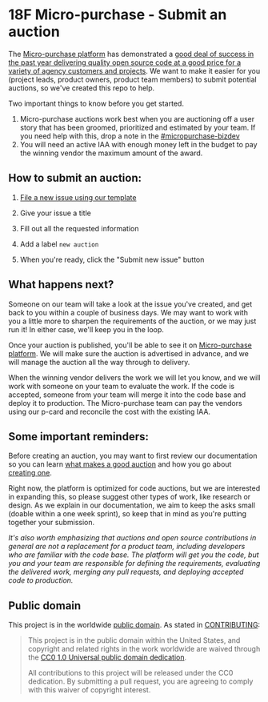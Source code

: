 # 18F Micro-purchase - Submit an auction
The [Micro-purchase platform](https://micropurchase.18f.gov) has demonstrated a [good deal of success in the past year delivering quality open source code at a good price for a variety of agency customers and projects](https://micropurchase.18f.gov/insights). We want to make it easier for you (project leads, product owners, product team members) to submit potential auctions, so we've created this repo to help.

Two important things to know before you get started. 

1. Micro-purchase auctions work best when you are auctioning off a user story that has been groomed, prioritized and estimated by your team. If you need help with this, drop a note in the [#micropurchase-bizdev](https://gsa-tts.slack.com/messages/micropurchase-bizdev/) 
2. You will need an active IAA with enough money left in the budget to pay the winning vendor the maximum amount of the award.


## How to submit an auction:

1. [File a new issue using our template](https://github.com/18F/micropurchase-auctions/issues/new)

2. Give your issue a title

2. Fill out all the requested information

3. Add a label `new auction`

4. When you're ready, click the "Submit new issue" button


## What happens next?
Someone on our team will take a look at the issue you've created, and get back to you within a couple of business days. We may want to work with you a little more to sharpen the requirements of the auction, or we may just run it! In either case, we'll keep you in the loop. 

Once your auction is published, you'll be able to see it on [Micro-purchase platform](https://micropurchase.18f.gov). We will make sure the auction is advertised in advance, and we will manage the auction all the way through to delivery.

When the winning vendor delivers the work we will let you know, and we will work with someone on your team to evaluate the work. If the code is accepted, someone from your team will merge it into the code base and deploy it to production. The Micro-purchase team can pay the vendors using our p-card and reconcile the cost with the existing IAA.

## Some important reminders:

Before creating an auction, you may want to first review our documentation so you can learn [what makes a good auction](https://micropurchase.18f.gov/docs/getting_started) and how you go about [creating one](https://micropurchase.18f.gov/docs/getting_started).

Right now, the platform is optimized for code auctions, but we are interested in expanding this, so please suggest other types of work, like research or design. As we explain in our documentation, we aim to keep the asks small (doable within a one week sprint), so keep that in mind as you're putting together your submission.

_It's also worth emphasizing that auctions and open source contributions in general are not a replacement for a product team, including developers who are familiar with the code base. The platform will get you the code, but you and your team are responsible for defining the requirements, evaluating the delivered work, merging any pull requests, and deploying accepted code to production._


## Public domain

This project is in the worldwide [public domain](LICENSE.md). As stated in [CONTRIBUTING](CONTRIBUTING.md):

> This project is in the public domain within the United States, and copyright and related rights in the work worldwide are waived through the [CC0 1.0 Universal public domain dedication](https://creativecommons.org/publicdomain/zero/1.0/).
>
> All contributions to this project will be released under the CC0 dedication. By submitting a pull request, you are agreeing to comply with this waiver of copyright interest.

